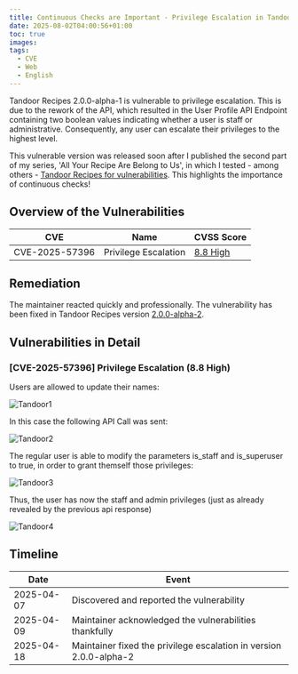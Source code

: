 ```yaml
---
title: Continuous Checks are Important - Privilege Escalation in Tandoor Recipes
date: 2025-08-02T04:00:56+01:00
toc: true
images: 
tags:
  - CVE
  - Web
  - English
---
```


Tandoor Recipes 2.0.0-alpha-1 is vulnerable to privilege escalation. This is due to the rework of the API, which resulted in the User Profile API Endpoint containing two boolean values indicating whether a user is staff or administrative. Consequently, any user can escalate their privileges to the highest level.

This vulnerable version was released soon after I published the second part of my series, 'All Your Recipe Are Belong to Us', in which I tested - among others - [Tandoor Recipes for vulnerabilities](/posts/2025/01/all-your-recipe-are-belong-to-us-part-2/3-server-side-template-injection-rce-arbitrary-file-read-and-unrestricted-file-upload-stored-xss-in-tandoor-recipes/). This highlights the importance of continuous checks!

## Overview of the Vulnerabilities
| CVE | Name                                                                               | CVSS Score      |
| ----- | ---------------------------------------------------------------------------------- | ------ |
| CVE-2025-57396 | Privilege Escalation | [8.8 High](https://www.first.org/cvss/calculator/3.1#CVSS:3.1/AV:N/AC:L/PR:L/UI:N/S:I/C:H/I:H/A:H) |

## Remediation

The maintainer reacted quickly and professionally. The vulnerability has been fixed in Tandoor Recipes version [2.0.0-alpha-2](https://github.com/TandoorRecipes/recipes/releases/tag/2.0.0-alpha-2).

## Vulnerabilities in Detail

### [CVE-2025-57396] Privilege Escalation (8.8 High)

Users are allowed to update their names:

![Tandoor1](/media/2025/08/tandoor1.png)

In this case the following API Call was sent:

![Tandoor2](/media/2025/08/tandoor2.png)

The regular user is able to modify the parameters is_staff and is_superuser to true, in order to grant themself those privileges:

![Tandoor3](/media/2025/08/tandoor3.png)

Thus, the user has now the staff and admin privileges (just as already revealed by the previous api response)

![Tandoor4](/media/2025/08/tandoor4.png)

## Timeline
| Date | Event |
| - | - |
| 2025-04-07 | Discovered and reported the vulnerability |
| 2025-04-09 | Maintainer acknowledged the vulnerabilities thankfully |
| 2025-04-18 | Maintainer fixed the privilege escalation in version 2.0.0-alpha-2 |
